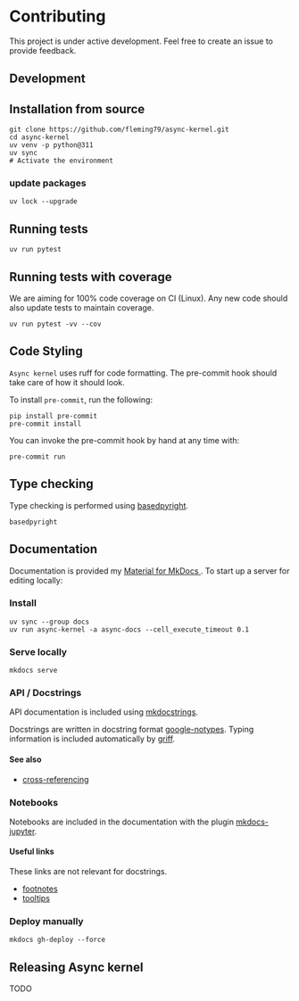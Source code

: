 # Contributing

This project is under active development. Feel free to create an issue to provide feedback.

## Development

## Installation from source

```shell
git clone https://github.com/fleming79/async-kernel.git
cd async-kernel
uv venv -p python@311
uv sync
# Activate the environment
```

### update packages

```shell
uv lock --upgrade
```

## Running tests

```shell
uv run pytest
```

## Running tests with coverage

We are aiming for 100% code coverage on CI (Linux). Any new code should also update tests to maintain coverage.

```shell
uv run pytest -vv --cov
```

## Code Styling

`Async kernel` uses ruff for code formatting. The pre-commit hook should take care of how it should look.

To install `pre-commit`, run the following:

```shell
pip install pre-commit
pre-commit install
```

You can invoke the pre-commit hook by hand at any time with:

```shell
pre-commit run
```

## Type checking

Type checking is performed using [basedpyright](https://docs.basedpyright.com/).

```shell
basedpyright
```

## Documentation

Documentation is provided my [Material for MkDocs ](https://squidfunk.github.io/mkdocs-material/). To start up a server for editing locally:

### Install

```shell
uv sync --group docs
uv run async-kernel -a async-docs --cell_execute_timeout 0.1
```

### Serve locally

```shell
mkdocs serve 
```

### API / Docstrings

API documentation is included using [mkdocstrings](https://mkdocstrings.github.io/).

Docstrings are written in docstring format [google-notypes](https://mkdocstrings.github.io/griffe/reference/docstrings/?h=google#google-style).
Typing information is included automatically by [griff](https://mkdocstrings.github.io/griffe).

#### See also

- [cross-referencing](https://mkdocstrings.github.io/usage/#cross-references)

### Notebooks

Notebooks are included in the documentation with the plugin [mkdocs-jupyter](https://github.com/danielfrg/mkdocs-jupyter).

#### Useful links

These links are not relevant for docstrings.

- [footnotes](https://squidfunk.github.io/mkdocs-material/reference/footnotes/#usage)
- [tooltips](https://squidfunk.github.io/mkdocs-material/reference/tooltips/#usage)

### Deploy manually

```shell
mkdocs gh-deploy --force
```

## Releasing Async kernel

TODO
